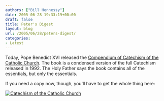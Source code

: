 ```yaml
---
authors: ["Bill Hennessy"]
date: 2005-06-28 19:33:19+00:00
draft: false
title: Peter's Digest
layout: blog
url: /2005/06/28/peters-digest/
categories:
- Latest
---
```


Today, Pope Benedict XVI released the [Compendium of Catechism of the Catholic Church](https://www.ewtn.com/vnews/getstory_print.asp?number=58110).  The book is a condensed version of the full Catechism released in 1992.  The Holy Father says the book contains all of the essentials, but only the essentials.

If you need a copy now, though, you'll have to get the whole thing here:

[![Catechism of the Catholic Church](https://images.amazon.com/images/P/0385479670.01._SCMZZZZZZZ_.jpg)
](https://www.amazon.com/exec/obidos/redirect?tag=manalangcom-20%26link_code=xm2%26camp=2025%26creative=165953%26path=https://www.amazon.com/gp/redirect.html%253fASIN=0385479670%2526tag=manalangcom-20%2526lcode=xm2%2526cID=2025%2526ccmID=165953%2526location=/o/ASIN/0385479670%25253FSubscriptionId=0EMV44A9A5YT1RVDGZ82)

